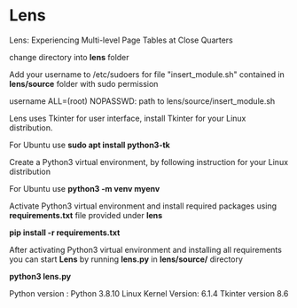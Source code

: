 # Lens
Lens: Experiencing Multi-level Page Tables at Close Quarters

change directory into **lens** folder

Add your username to /etc/sudoers for file "insert\_module.sh" contained in **lens/source** folder with sudo permission

username ALL=(root) NOPASSWD: path to lens/source/insert\_module.sh

Lens uses Tkinter for user interface, install Tkinter for your Linux distribution.

For Ubuntu use **sudo apt install python3-tk**

Create a Python3 virtual environment, by following instruction for your Linux distribution

For Ubuntu use **python3 -m venv myenv**

Activate Python3 virtual environment and install required packages using **requirements.txt** file provided under **lens**

**pip install -r requirements.txt**

After activating Python3 virtual environment and installing all requirements you can start **Lens** by running **lens.py** in **lens/source/** directory

**python3 lens.py**

Python version : Python 3.8.10
Linux Kernel Version: 6.1.4
Tkinter version 8.6
